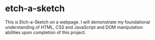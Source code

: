 # etch-a-sketch

This is Etch-a-Sketch on a webpage. I will demonstrate my foundational understanding of HTML, CSS and JavaScript and DOM manipulation abilities upon completion of this project.